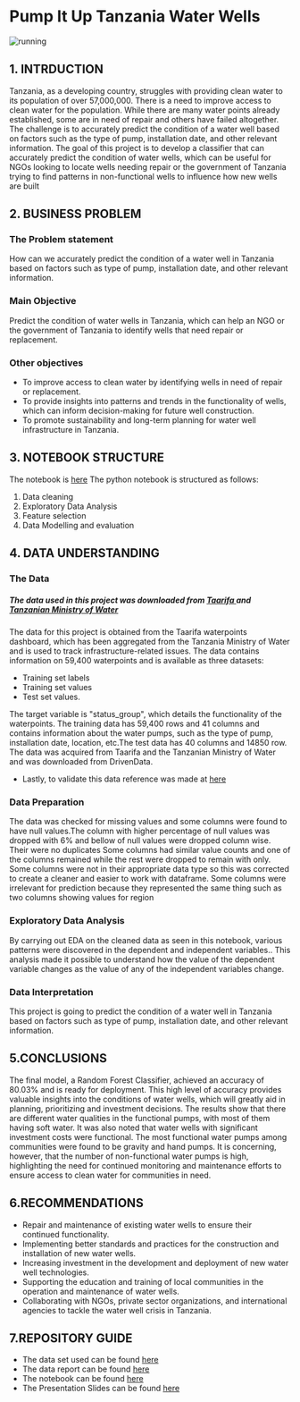 # Pump It Up  Tanzania Water Wells


![running](https://user-images.githubusercontent.com/79564088/218336606-cf150e55-1f2c-4b65-bc0d-b627990efd5b.jpg)

## 1. INTRDUCTION
Tanzania, as a developing country, struggles with providing clean water to its population of over 57,000,000. There is a need to improve access to clean water for the population. While there are many water points already established, some are in need of repair and others have failed altogether. The challenge is to accurately predict the condition of a water well based on factors such as the type of pump, installation date, and other relevant information. The goal of this project is to develop a classifier that can accurately predict the condition of water wells, which can be useful for NGOs looking to locate wells needing repair or the government of Tanzania trying to find patterns in non-functional wells to influence how new wells are built

## 2. BUSINESS PROBLEM
### The Problem statement
How can we accurately predict the condition of a water well in Tanzania based on factors such as type of pump, installation date, and other relevant information.

### Main Objective
Predict the condition of water wells in Tanzania, which can help an NGO or the government of Tanzania to identify wells that need repair or replacement.

### Other objectives
- To improve access to clean water by identifying wells in need of repair or replacement.
- To provide insights into patterns and trends in the functionality of wells, which can inform decision-making for future well construction.
- To promote sustainability and long-term planning for water well infrastructure in Tanzania.

## 3. NOTEBOOK STRUCTURE
The notebook is [here](https://github.com/K-made/Tanzania-well-water/blob/main/index.ipynb)
The python notebook is structured as follows:
1. Data cleaning
2. Exploratory Data Analysis
3. Feature selection 
4. Data Modelling and evaluation

## 4. DATA UNDERSTANDING
### The Data
##### The data used in this project was downloaded from [Taarifa ](http://taarifa.org/) and [Tanzanian Ministry of Water](http://maji.go.tz/) 

The data for this project is obtained from the Taarifa waterpoints dashboard, which has been aggregated from the Tanzania Ministry of Water and is used to track infrastructure-related issues. The data contains information on 59,400 waterpoints and is available as three datasets:

- Training set labels
- Training set values
- Test set values. 

The target variable is "status_group", which details the functionality of the waterpoints. The training data has 59,400 rows and 41 columns and contains information about the water pumps, such as the type of pump, installation date, location, etc.The test data has 40 columns and 14850 row. The data was acquired from Taarifa and the Tanzanian Ministry of Water and was downloaded from DrivenData.
- Lastly, to validate this data reference was made at [here](https://www.drivendata.org/competitions/7/pump-it-up-data-mining-the-water-table/data/)

### Data Preparation
The data was checked for missing values and some columns were found to have null values.The column with higher percentage of null values was dropped with 6% and bellow of null values were dropped column wise.
Their were no duplicates
Some columns had similar value counts and one of the columns remained while the rest were dropped to remain with only.
Some columns were not in their appropriate data type so this was corrected to create a cleaner and easier to work with dataframe.
Some columns were irrelevant for prediction because they represented the same thing such as two columns showing values for region

### Exploratory Data Analysis
By carrying out EDA on the cleaned data as seen in this notebook, various patterns were discovered in the dependent and independent variables.. This analysis made it possible to understand how the value of the dependent variable changes as the value of any of the independent variables change.

### Data Interpretation ##
 
This project is going to predict the condition of a water well in Tanzania based on factors such as type of pump, installation date, and other relevant information.





## 5.CONCLUSIONS 

The final model, a Random Forest Classifier, achieved an accuracy of 80.03% and is ready for deployment. This high level of accuracy provides valuable insights into the conditions of water wells, which will greatly aid in planning, prioritizing and investment decisions. The results show that there are different water qualities in the functional pumps, with most of them having soft water. It was also noted that water wells with significant investment costs were functional. The most functional water pumps among communities were found to be gravity and hand pumps. It is concerning, however, that the number of non-functional water pumps is high, highlighting the need for continued monitoring and maintenance efforts to ensure access to clean water for communities in need.

## 6.RECOMMENDATIONS

- Repair and maintenance of existing water wells to ensure their continued functionality.
- Implementing better standards and practices for the construction and installation of new water wells.
- Increasing investment in the development and deployment of new water well technologies.
- Supporting the education and training of local communities in the operation and maintenance of water wells.
- Collaborating with NGOs, private sector organizations, and international agencies to tackle the water well crisis in Tanzania.


## 7.REPOSITORY GUIDE
- The data set used can be found [here](https://www.drivendata.org/competitions/7/pump-it-up-data-mining-the-water-table/data/)
- The data report can be found [here](https://docs.google.com/document/d/1R1BRsmBP6aQKFQWkamX431vkX9ZU-B1hudQephClxj4/edit#)
- The notebook can be found [here](https://github.com/K-made/Tanzania-well-water/blob/main/index.ipynb)
- The Presentation Slides can be found [here](https://www.canva.com/design/DAFaG4R1FDM/cX2kQqkgauhNzChEr3CszQ/edit)

